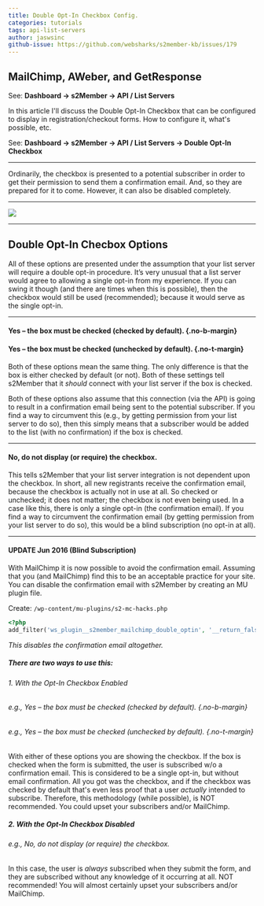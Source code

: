 ```yaml
---
title: Double Opt-In Checkbox Config.
categories: tutorials
tags: api-list-servers
author: jaswsinc
github-issue: https://github.com/websharks/s2member-kb/issues/179
---
```


## MailChimp, AWeber, and GetResponse

See: **Dashboard → s2Member → API / List Servers**

In this article I'll discuss the Double Opt-In Checkbox that can be configured to display in registration/checkout forms. How to configure it, what's possible, etc.

See: **Dashboard → s2Member → API / List Servers → Double Opt-In Checkbox**

---

Ordinarily, the checkbox is presented to a potential subscriber in order to get their permission to send them a confirmation email. And, so they are prepared for it to come. However, it can also be disabled completely.

---

![](http://cdn.websharks-inc.com/s2member/uploads/2014/01/Selection_112.png)

---

## Double Opt-In Checbox Options

All of these options are presented under the assumption that your list server will require a double opt-in procedure. It’s very unusual that a list server would agree to allowing a single opt-in from my experience. If you can swing it though (and there are times when this is possible), then the checkbox would still be used (recommended); because it would serve as the single opt-in.

---

#### Yes – the box must be checked (checked by default). {.no-b-margin}
#### Yes – the box must be checked (unchecked by default). {.no-t-margin}

Both of these options mean the same thing. The only difference is that the box is either checked by default (or not). Both of these settings tell s2Member that it _should_ connect with your list server if the box is checked.

Both of these options also assume that this connection (via the API) is going to result in a confirmation email being sent to the potential subscriber. If you find a way to circumvent this (e.g., by getting permission from your list server to do so), then this simply means that a subscriber would be added to the list (with no confirmation) if the box is checked.

---

#### No, do not display (or require) the checkbox.

This tells s2Member that your list server integration is not dependent upon the checkbox. In short, all new registrants receive the confirmation email, because the checkbox is actually not in use at all. So checked or unchecked; it does not matter; the checkbox is not even being used. In a case like this, there is only a single opt-in (the confirmation email). If you find a way to circumvent the confirmation email (by getting permission from your list server to do so), this would be a blind subscription (no opt-in at all).

---

#### UPDATE Jun 2016 (Blind Subscription)

With MailChimp it is now possible to avoid the confirmation email. Assuming that you (and MailChimp) find this to be an acceptable practice for your site. You can disable the confirmation email with s2Member by creating an MU plugin file.

Create: `/wp-content/mu-plugins/s2-mc-hacks.php`

```php
<?php
add_filter('ws_plugin__s2member_mailchimp_double_optin', '__return_false');
```

_This disables the confirmation email altogether._

##### There are two ways to use this:

###### *1.* With the Opt-In Checkbox Enabled

###### e.g., Yes – the box must be checked (checked by default). {.no-b-margin}
###### e.g., Yes – the box must be checked (unchecked by default). {.no-t-margin}

With either of these options you are showing the checkbox. If the box is checked when the form is submitted, the user is subscribed w/o a confirmation email. This is considered to be a single opt-in, but without email confirmation. All you got was the checkbox, and if the checkbox was checked by default that's even less proof that a user _actually_ intended to subscribe. Therefore, this methodology (while possible), is NOT recommended. You could upset your subscribers and/or MailChimp.

##### *2.* With the Opt-In Checkbox Disabled

###### e.g., No, do not display (or require) the checkbox.

In this case, the user is _always_ subscribed when they submit the form, and they are subscribed without any knowledge of it occurring at all. NOT recommended! You will almost certainly upset your subscribers and/or MailChimp.
